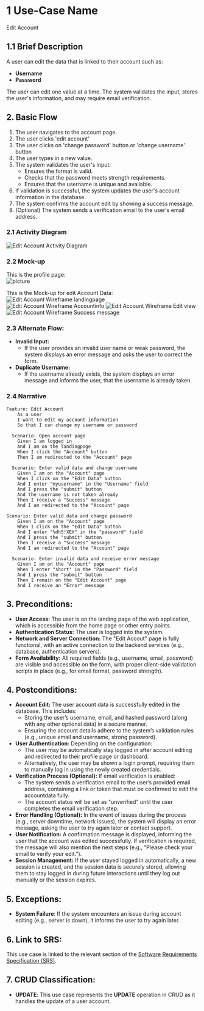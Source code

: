 # 1 Use-Case Name
Edit Account

## 1.1 Brief Description
A user can edit the data that is linked to their account such as:

- **Username**
- **Password**

The user can edit one value at a time. The system validates the input, stores the user's information, and may require email verification. 

## 2. Basic Flow
1. The user navigates to the account page.
2. The user clicks 'edit account'
3. The user clicks on 'change password' button or 'change username' button
3. The user types in a new value.
4. The system validates the user's input:
   - Ensures the format is valid.
   - Checks that the password meets strength requirements.
   - Ensures that the username is unique and available.
5. If validation is successful, the system updates the user's account information in the database.
6. The system confirms the account edit by showing a success message.
7. (Optional) The system sends a verification email to the user's email address.

### 2.1 Activity Diagram
![Edit Account Activity Diagram](docs/UseCaseEditAccount/UCEditAccount.drawio.png)

### 2.2 Mock-up

This is the profile page:<br>
![picture](./docs/Screenshots/Profile.png)<br>

This is the Mock-up for edit Account Data:
![Edit Account Wireframe landingpage](docs/UseCaseEditAccount/Mockup_EditAccount.png)
![Edit Account Wireframe Accountinfo](docs/UseCaseEditAccount/Mockup_EditAccount2.png)
![Edit Account Wireframe Edit view](docs/UseCaseEditAccount/Mockup_EditAccount3.png)
![Edit Account Wireframe Success message](docs/UseCaseEditAccount/Mockup_EditAccount4.png)


### 2.3 Alternate Flow:
- **Invalid Input:**
   - If the user provides an invalid user name or weak password, the system displays an error message and asks the user to correct the form.
- **Duplicate Username:**
   - If the username already exists, the system displays an error message and informs the user, that the username is already taken.

### 2.4 Narrative
```gherkin
Feature: Edit Account
    As a user
    I want to edit my account information
    So that I can change my username or password
  
  Scenario: Open account page
    Given I am logged in
    And I am on the landingpage
    When I click the "Account" button
    Then I am redirected to the "Account" page

  Scenario: Enter valid data and change username
    Given I am on the "Account" page
    When I click on the "Edit Data" button
    And I enter "myusername" in the "Username" field
    And I press the "submit" button
    And the username is not taken already
    Then I receive a "Success" message
    And I am redirected to the "Account" page

Scenario: Enter valid data and change password
    Given I am on the "Account" page
    When I click on the "Edit Data" button
    And I enter "%dh5!XEX" in the "password" field
    And I press the "submit" button
    Then I receive a "Success" message
    And I am redirected to the "Account" page

  Scenario: Enter invalid data and receive error message
    Given I am on the "Account" page
    When I enter "short" in the "Password" field
    And I press the "submit" button
    Then I remain on the "Edit Account" page
    And I receive an "Error" message
```

## 3. Preconditions:
- **User Access:** The user is on the landing page of the web application, which is accessible from the home page or other entry points.
- **Authentication Status:** The user is logged into the system.
- **Network and Server Connection:** The "Edit Accout" page is fully functional, with an active connection to the backend services (e.g., database, authentication servers).
- **Form Availability:** All required fields (e.g., username, email, password) are visible and accessible on the form, with proper client-side validation scripts in place (e.g., for email format, password strength).

## 4. Postconditions:
- **Account Edit:** The user account data is successfully edited in the database. This includes:
   - Storing the user’s username, email, and hashed password (along with any other optional data) in a secure manner.
   - Ensuring the account details adhere to the system’s validation rules (e.g., unique email and username, strong password).
- **User Authentication:** Depending on the configuration:
   - The user may be automatically stay logged in after account editing and redirected to their profile page or dashboard.
   - Alternatively, the user may be shown a login prompt, requiring them to manually log in using the newly created credentials.
- **Verification Process (Optional):** If email verification is enabled:
   - The system sends a verification email to the user’s provided email address, containing a link or token that must be confirmed to edit the accountdata fully.
   - The account status will be set as "unverified" until the user completes the email verification step.
- **Error Handling (Optional):** In the event of issues during the process (e.g., server downtime, network issues), the system will display an error message, asking the user to try again later or contact support.
- **User Notification:** A confirmation message is displayed, informing the user that the account was edited successfully. If verification is required, the message will also mention the next steps (e.g., “Please check your email to verify your edit.”).
- **Session Management:** If the user stayed logged in automatically, a new session is created, and the session data is securely stored, allowing them to stay logged in during future interactions until they log out manually or the session expires.

## 5. Exceptions:
- **System Failure**: If the system encounters an issue during account editing (e.g., server is down), it informs the user to try again later.

## 6. Link to SRS:
This use case is linked to the relevant section of the [Software Requirements Specification (SRS)](SRS.md).

## 7. CRUD Classification:
- **UPDATE**: This use case represents the **UPDATE** operation in CRUD as it handles the update of a user account.

